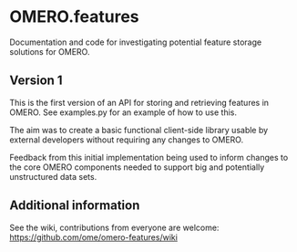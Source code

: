 OMERO.features
==============

Documentation and code for investigating potential feature storage solutions for OMERO.

Version 1
---------

This is the first version of an API for storing and retrieving features in OMERO.
See examples.py for an example of how to use this.

The aim was to create a basic functional client-side library usable by external developers without requiring any changes to OMERO.

Feedback from this initial implementation being used to inform changes to the core OMERO components needed to support big and potentially unstructured data sets.

Additional information
----------------------

See the wiki, contributions from everyone are welcome: https://github.com/ome/omero-features/wiki
